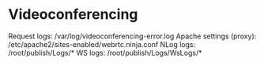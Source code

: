 # Videoconferencing

Request logs:  /var/log/videoconferencing-error.log
Apache settings (proxy): /etc/apache2/sites-enabled/webrtc.ninja.conf
NLog logs: /root/publish/Logs/*
WS logs: /root/publish/Logs/WsLogs/*

